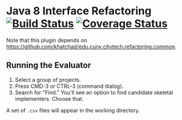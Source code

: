 # Java 8 Interface Refactoring [![Build Status](https://travis-ci.org/khatchad/Java-8-Interface-Refactoring.svg?branch=master)](https://travis-ci.org/khatchad/Java-8-Interface-Refactoring) [![Coverage Status](https://coveralls.io/repos/khatchad/Java-8-Interface-Refactoring/badge.svg)](https://coveralls.io/r/khatchad/Java-8-Interface-Refactoring)

Note that this plugin depends on https://github.com/khatchad/edu.cuny.citytech.refactoring.common.

## Running the Evaluator
1. Select a group of projects.
2. Press CMD-3 or CTRL-3 (command dialog).
3. Search for "Find." You'll see an option to find candidate skeletal implementers. Choose that.

A set of `.csv` files will appear in the working directory.
